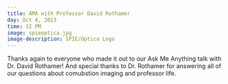 ```yaml
---
title: AMA with Professor David Rothamer
day: Oct 4, 2023
time: 12 PM
image: spieoptica.jpg
image-description: SPIE/Optica Logo
---
```

Thanks again to everyone who made it out to our Ask Me Anything talk with Dr. David Rothamer! And special thanks to Dr. Rothamer for answering all of our questions about comubstion imaging and professor life. 

